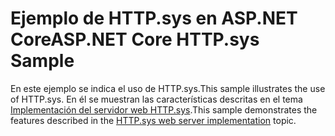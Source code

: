 # <a name="aspnet-core-httpsys-sample"></a><span data-ttu-id="0f860-101">Ejemplo de HTTP.sys en ASP.NET Core</span><span class="sxs-lookup"><span data-stu-id="0f860-101">ASP.NET Core HTTP.sys Sample</span></span>

<span data-ttu-id="0f860-102">En este ejemplo se indica el uso de HTTP.sys.</span><span class="sxs-lookup"><span data-stu-id="0f860-102">This sample illustrates the use of HTTP.sys.</span></span> <span data-ttu-id="0f860-103">En él se muestran las características descritas en el tema [Implementación del servidor web HTTP.sys](https://docs.microsoft.com/aspnet/core/fundamentals/servers/httpsys).</span><span class="sxs-lookup"><span data-stu-id="0f860-103">This sample demonstrates the features described in the [HTTP.sys web server implementation](https://docs.microsoft.com/aspnet/core/fundamentals/servers/httpsys) topic.</span></span>
